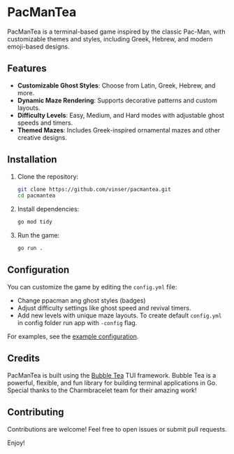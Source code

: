 # PacManTea

PacManTea is a terminal-based game inspired by the classic Pac-Man, with customizable themes and styles, including Greek, Hebrew, and modern emoji-based designs.

## Features

- **Customizable Ghost Styles**: Choose from Latin, Greek, Hebrew, and more.
- **Dynamic Maze Rendering**: Supports decorative patterns and custom layouts.
- **Difficulty Levels**: Easy, Medium, and Hard modes with adjustable ghost speeds and timers.
- **Themed Mazes**: Includes Greek-inspired ornamental mazes and other creative designs.

## Installation

1. Clone the repository:
   ```bash
   git clone https://github.com/vinser/pacmantea.git
   cd pacmantea
   ```

2. Install dependencies:
   ```bash
   go mod tidy
   ```

3. Run the game:
   ```bash
   go run .
   ```

## Configuration

You can customize the game by editing the `config.yml` file:
- Change ppacman ang ghost styles (badges) 
- Adjust difficulty settings like ghost speed and revival timers.
- Add new levels with unique maze layouts.
To create default `config.yml` in config folder run app with `-config` flag.

For examples, see the [example configuration](https://github.com/vinser/pacmantea/blob/master/config-example.yml).

## Credits

PacManTea is built using the [Bubble Tea](https://github.com/charmbracelet/bubbletea) TUI framework. Bubble Tea is a powerful, flexible, and fun library for building terminal applications in Go. Special thanks to the Charmbracelet team for their amazing work!

## Contributing

Contributions are welcome! Feel free to open issues or submit pull requests.

Enjoy!